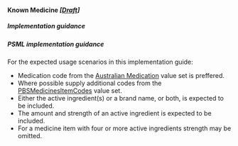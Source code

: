 #### Known Medicine *[[Draft](http://hl7.org/fhir/stu3/valueset-publication-status.html)]*

#####  Implementation guidance 

##### PSML implementation guidance

For the expected usage scenarios in this implementation guide:

* Medication code from the [Australian Medication](https://healthterminologies.gov.au/fhir/ValueSet/australian-medication-1) value set is preffered.
* Where possible supply additional codes from the [PBSMedicinesItemCodes](http://build.fhir.org/ig/hl7au/au-fhir-base/ValueSet-pbs-item.html) value set.
* Either the active ingredient(s) or a brand name, or both, is expected to be included.
* The amount and strength of an active ingredient is expected to be included.
* For a medicine item with four or more active ingredients strength may be omitted.